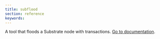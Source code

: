 ```yaml
---
title: subflood
section: reference
keywords:
---
```


A tool that floods a Substrate node with transactions.
[Go to documentation](https://github.com/paritytech/subflood).